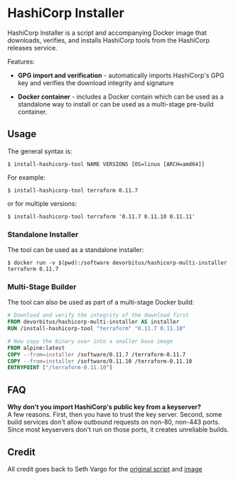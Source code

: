 # HashiCorp Installer

HashiCorp Installer is a script and accompanying Docker image that downloads,
verifies, and installs HashiCorp tools from the HashiCorp releases service.

Features:

- **GPG import and verification** - automatically imports HashiCorp's GPG key
  and verifies the download integrity and signature

- **Docker container** - includes a Docker contain which can be used as a
  standalone way to install or can be used as a multi-stage pre-build container.

## Usage

The general syntax is:

```text
$ install-hashicorp-tool NAME VERSIONS [OS=linux [ARCH=amd64]]
```

For example:

```text
$ install-hashicorp-tool terraform 0.11.7
```
or for multiple versions:
```text
$ install-hashicorp-tool terraform '0.11.7 0.11.10 0.11.11'
```

### Standalone Installer

The tool can be used as a standalone installer:

```text
$ docker run -v $(pwd):/software devorbitus/hashicorp-multi-installer terraform 0.11.7
```

### Multi-Stage Builder

The tool can also be used as part of a multi-stage Docker build:

```dockerfile
# Download and verify the integrity of the download first
FROM devorbitus/hashicorp-multi-installer AS installer
RUN /install-hashicorp-tool "terraform" "0.11.7 0.11.10"

# Now copy the binary over into a smaller base image
FROM alpine:latest
COPY --from=installer /software/0.11.7 /terraform-0.11.7
COPY --from=installer /software/0.11.10 /terraform-0.11.10
ENTRYPOINT ["/terraform-0.11.10"]
```

## FAQ

**Why don't you import HashiCorp's public key from a keyserver?**<br>
A few reasons. First, then you have to trust the key server. Second, some build
services don't allow outbound requests on non-80, non-443 ports. Since most
keyservers don't run on those ports, it creates unreliable builds.

## Credit

All credit goes back to Seth Vargo for the [original script](https://github.com/sethvargo/hashicorp-installer) and [image](https://hub.docker.com/r/sethvargo/hashicorp-installer)
